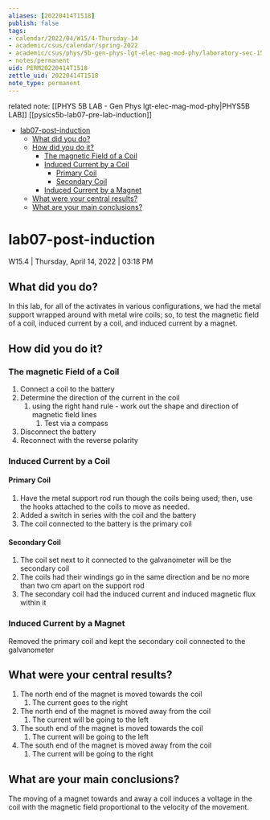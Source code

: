 ```yaml
---
aliases: [20220414T1518]
publish: false
tags:
- calendar/2022/04/W15/4-Thursday-14
- academic/csus/calendar/spring-2022
- academic/csus/phys/5b-gen-phys-lgt-elec-mag-mod-phy/laboratory-sec-15
- notes/permanent
uid: PERM20220414T1518
zettle_uid: 20220414T1518
note_type: permanent
---
```


related note: [[PHYS 5B LAB - Gen Phys lgt-elec-mag-mod-phy|PHYS5B LAB]] [[pysics5b-lab07-pre-lab-induction]]

- [lab07-post-induction](#lab07-post-induction)
	- [What did you do?](#what-did-you-do)
	- [How did you do it?](#how-did-you-do-it)
		- [The magnetic Field of a Coil](#the-magnetic-field-of-a-coil)
		- [Induced Current by a Coil](#induced-current-by-a-coil)
			- [Primary Coil](#primary-coil)
			- [Secondary Coil](#secondary-coil)
		- [Induced Current by a Magnet](#induced-current-by-a-magnet)
	- [What were your central results?](#what-were-your-central-results)
	- [What are your main conclusions?](#what-are-your-main-conclusions)

# lab07-post-induction

 W15.4 | Thursday, April 14, 2022 | 03:18 PM

## What did you do?

In this lab, for all of the activates in various configurations, we had the metal support wrapped around with metal wire coils; so, to test the magnetic field of a coil, induced current by a coil, and induced current by a magnet.

## How did you do it?

### The magnetic Field of a Coil

1. Connect a coil to the battery
2. Determine the direction of the current in the coil
   1. using the right hand rule - work out the shape and direction of magnetic field lines
      1. Test via a compass
3. Disconnect the battery
4. Reconnect with the reverse polarity

### Induced Current by a Coil

#### Primary Coil

1. Have the metal support rod run though the coils being used; then, use the hooks attached to the coils to move as needed.
2. Added a switch in series with the coil and the battery
3. The coil connected to the battery is the primary coil

#### Secondary Coil

1. The coil set next to it connected to the galvanometer will be the secondary coil
2. The coils had their windings go in the same direction and be no more than two cm apart on the support rod
3. The secondary coil had the induced current and induced magnetic flux within it

### Induced Current by a Magnet

Removed the primary coil and kept the secondary coil connected to the galvanometer

## What were your central results?

1. The north end of the magnet is moved towards the coil
   1. The current goes to the right
2. The north end of the magnet is moved away from the coil
   1. The current will be going to the left
3. The south end of the magnet is moved towards the coil
   1. The current will be going to the left
4. The south end of the magnet is moved away from the coil
   1. The current will be going to the right

## What are your main conclusions?

The moving of a magnet towards and away a coil induces a voltage in the coil with the magnetic field proportional to the velocity of the movement.
